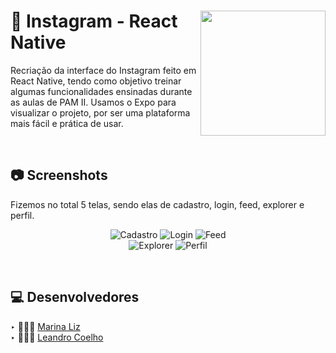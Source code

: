 <div>
 <img align="right" src="https://upload.wikimedia.org/wikipedia/commons/thumb/a/a5/Instagram_icon.png/2048px-Instagram_icon.png" width="200" heigh"200"> 

  <h1> 📸 Instagram - React Native</h1>
  <p align="left"> Recriação da interface do Instagram feito em React Native, tendo como objetivo treinar algumas funcionalidades ensinadas durante as aulas de PAM II. Usamos o Expo para visualizar o projeto, por ser uma plataforma mais fácil e prática de usar.</p>
<div>

<br>

## 📷 Screenshots

Fizemos no total 5 telas, sendo elas de cadastro, login, feed, explorer e perfil.

<div align="center">

![Cadastro](https://media.discordapp.net/attachments/785390806470230056/1007763031276662854/unknown.png?width=215&height=470)
![Login](https://media.discordapp.net/attachments/785390806470230056/1007762096789925998/unknown.png?width=215&height=470)
![Feed](https://media.discordapp.net/attachments/785390806470230056/1007762354097897542/unknown.png?width=215&height=470)<br>
![Explorer](https://media.discordapp.net/attachments/691089714744393778/1007764370727637042/unknown.png?width=215&height=470)
![Perfil](https://media.discordapp.net/attachments/785390806470230056/1007763122804756560/unknown.png?width=215&height=470)

</div>

<br> 

## 💻 Desenvolvedores

‣ 🙅🏻‍♀️ [Marina Liz](https://github.com/m-arina)
<br>
‣ 🙅🏻‍♂️ [Leandro Coelho](https://github.com/lean-dro)

<br> 
